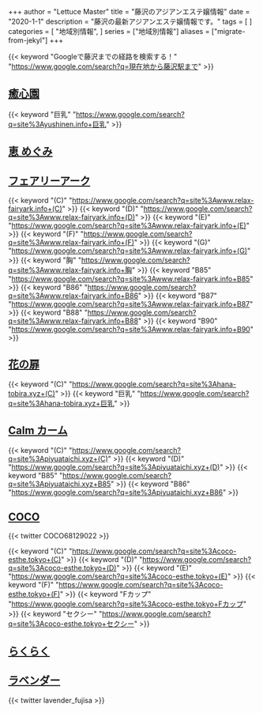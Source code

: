 +++
author = "Lettuce Master"
title = "藤沢のアジアンエステ嬢情報"
date = "2020-1-1"
description = "藤沢の最新アジアンエステ嬢情報です。"
tags = [
]
categories = [
    "地域別情報",
]
series = ["地域別情報"]
aliases = ["migrate-from-jekyl"]
+++

{{< keyword "Googleで藤沢までの経路を検索する！" "https://www.google.com/search?q=現在地から藤沢駅まで" >}}

## [癒心園](http://yushinen.info/)
{{< keyword "巨乳" "https://www.google.com/search?q=site%3Ayushinen.info+巨乳" >}} 

## [恵 めぐみ](http://megumi-est.xyz/)


## [フェアリーアーク](http://www.relax-fairyark.info/)
{{< keyword "(C)" "https://www.google.com/search?q=site%3Awww.relax-fairyark.info+(C)" >}} {{< keyword "(D)" "https://www.google.com/search?q=site%3Awww.relax-fairyark.info+(D)" >}} {{< keyword "(E)" "https://www.google.com/search?q=site%3Awww.relax-fairyark.info+(E)" >}} {{< keyword "(F)" "https://www.google.com/search?q=site%3Awww.relax-fairyark.info+(F)" >}} {{< keyword "(G)" "https://www.google.com/search?q=site%3Awww.relax-fairyark.info+(G)" >}} {{< keyword "胸" "https://www.google.com/search?q=site%3Awww.relax-fairyark.info+胸" >}} {{< keyword "B85" "https://www.google.com/search?q=site%3Awww.relax-fairyark.info+B85" >}} {{< keyword "B86" "https://www.google.com/search?q=site%3Awww.relax-fairyark.info+B86" >}} {{< keyword "B87" "https://www.google.com/search?q=site%3Awww.relax-fairyark.info+B87" >}} {{< keyword "B88" "https://www.google.com/search?q=site%3Awww.relax-fairyark.info+B88" >}} {{< keyword "B90" "https://www.google.com/search?q=site%3Awww.relax-fairyark.info+B90" >}} 

## [花の扉](http://hana-tobira.xyz/)
{{< keyword "(C)" "https://www.google.com/search?q=site%3Ahana-tobira.xyz+(C)" >}} {{< keyword "巨乳" "https://www.google.com/search?q=site%3Ahana-tobira.xyz+巨乳" >}} 

## [Calm カーム](http://piyuataichi.xyz/)
{{< keyword "(C)" "https://www.google.com/search?q=site%3Apiyuataichi.xyz+(C)" >}} {{< keyword "(D)" "https://www.google.com/search?q=site%3Apiyuataichi.xyz+(D)" >}} {{< keyword "B85" "https://www.google.com/search?q=site%3Apiyuataichi.xyz+B85" >}} {{< keyword "B86" "https://www.google.com/search?q=site%3Apiyuataichi.xyz+B86" >}} 

## [COCO](https://coco-esthe.tokyo/)


{{< twitter COCO68129022 >}}

{{< keyword "(C)" "https://www.google.com/search?q=site%3Acoco-esthe.tokyo+(C)" >}} {{< keyword "(D)" "https://www.google.com/search?q=site%3Acoco-esthe.tokyo+(D)" >}} {{< keyword "(E)" "https://www.google.com/search?q=site%3Acoco-esthe.tokyo+(E)" >}} {{< keyword "(F)" "https://www.google.com/search?q=site%3Acoco-esthe.tokyo+(F)" >}} {{< keyword "Fカップ" "https://www.google.com/search?q=site%3Acoco-esthe.tokyo+Fカップ" >}} {{< keyword "セクシー" "https://www.google.com/search?q=site%3Acoco-esthe.tokyo+セクシー" >}} 

## [らくらく](https://www.r-lucky.work/)


## [ラベンダー](http://lavender-est.xyz/)


{{< twitter lavender_fujisa >}}



